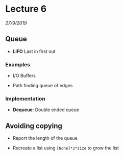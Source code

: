 # Lecture 6
*27/9/2019*

## Queue

- **LIFO** Last in first out

### Examples
- I/O Buffers

- Path finding queue of edges

### Implementation
- **Dequeue**: Double ended queue


## Avoiding copying
- Report the length of the queue

- Recreate a list using `[None]*2*size` to grow the list
